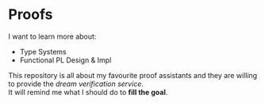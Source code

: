 # Proofs

I want to learn more about:

- Type Systems
- Functional PL Design & Impl

This repository is all about my favourite proof assistants and they are willing to provide the *dream verification service*.  
It will remind me what I should do to **fill the goal**.
